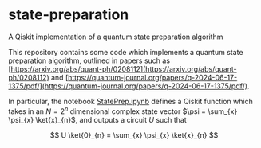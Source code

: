 # state-preparation
A Qiskit implementation of a quantum state preparation algorithm 


This repository contains some code which implements a quantum state preparation algorithm, outlined in papers such as [https://arxiv.org/abs/quant-ph/0208112](https://arxiv.org/abs/quant-ph/0208112) and [https://quantum-journal.org/papers/q-2024-06-17-1375/pdf/](https://quantum-journal.org/papers/q-2024-06-17-1375/pdf/). 

In particular, the notebook [StatePrep.ipynb](StatePrep.ipynb) defines a Qiskit function which takes in an $N = 2^{n}$ dimensional complex state vector $\psi = \sum_{x} \psi_{x} \ket{x}_{n}$, and outputs a circuit $U$ such that 


$$
U \ket{0}_{n} = \sum_{x} \psi_{x} \ket{x}_{n}
$$